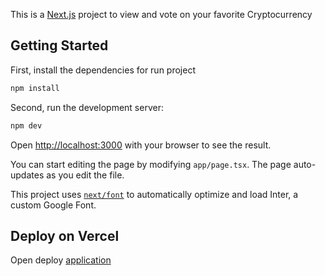 This is a [Next.js](https://nextjs.org/) project to view and vote on your favorite Cryptocurrency
## Getting Started

First, install the dependencies for run project

```bash
npm install
```

Second, run the development server:
```bash
npm dev
```

Open [http://localhost:3000](http://localhost:3000) with your browser to see the result.

You can start editing the page by modifying `app/page.tsx`. The page auto-updates as you edit the file.

This project uses [`next/font`](https://nextjs.org/docs/basic-features/font-optimization) to automatically optimize and load Inter, a custom Google Font.

## Deploy on Vercel
Open deploy [application](https://noxpay-test-web.vercel.app)
